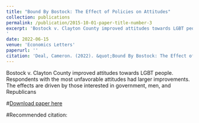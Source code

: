 ```yaml
---
title: "Bound By Bostock: The Effect of Policies on Attitudes"
collection: publications
permalink: /publication/2015-10-01-paper-title-number-3
excerpt: 'Bostock v. Clayton County improved attitudes towards LGBT people. Respondents with the most unfavorable attitudes had larger improvements. The effects are driven by those interested in government, men, and Republicans.
'
date: 2022-06-15
venue: 'Economics Letters'
paperurl: ''
citation: 'Deal, Cameron. (2022). &quot;Bound By Bostock: The Effect of Policies on Attitudes.&quot; <i>Economics Letters</i>. '
---
```

Bostock v. Clayton County improved attitudes towards LGBT people. Respondents with the most unfavorable attitudes had larger improvements. The effects are driven by those interested in government, men, and Republicans

#[Download paper here]()

#Recommended citation: 
